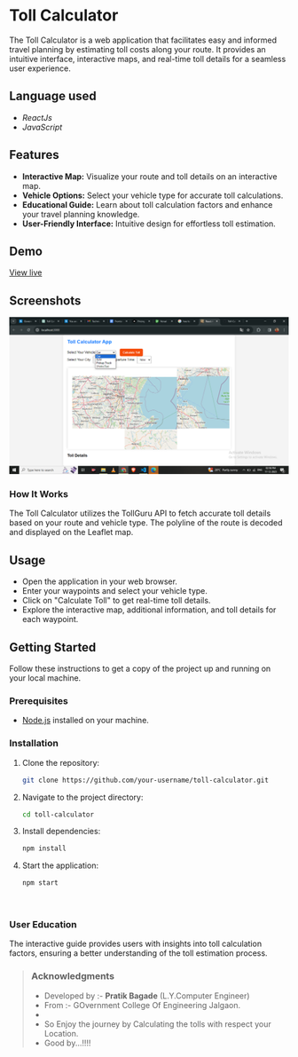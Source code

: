 # Toll Calculator

The Toll Calculator is a web application that facilitates easy and informed travel planning by estimating toll costs along your route. It provides an intuitive interface, interactive maps, and real-time toll details for a seamless user experience.

## Language used
- *ReactJs*
- *JavaScript*

## Features

- **Interactive Map:** Visualize your route and toll details on an interactive map.
- **Vehicle Options:** Select your vehicle type for accurate toll calculations.
- **Educational Guide:** Learn about toll calculation factors and enhance your travel planning knowledge.
- **User-Friendly Interface:** Intuitive design for effortless toll estimation.

## Demo

[View live](https://toll-calculator-ruby.vercel.app/)

## Screenshots

![Alt text](IMG1.png)

### How It Works
The Toll Calculator utilizes the TollGuru API to fetch accurate toll details based on your route and vehicle type. The polyline of the route is decoded and displayed on the Leaflet map.


## Usage
- Open the application in your web browser.
- Enter your waypoints and select your vehicle type.
- Click on "Calculate Toll" to get real-time toll details.
- Explore the interactive map, additional information, and toll details for each waypoint.

## Getting Started

Follow these instructions to get a copy of the project up and running on your local machine.

### Prerequisites

- [Node.js](https://nodejs.org/) installed on your machine.

### Installation

1. Clone the repository:

   ```bash
   git clone https://github.com/your-username/toll-calculator.git
   

2. Navigate to the project directory:
   ```bash
   cd toll-calculator

3. Install dependencies:
   ```bash
   npm install

4. Start the application:
   ```bash
   npm start




### User Education
The interactive guide provides users with insights into toll calculation factors, ensuring a better understanding of the toll estimation process.


> ### Acknowledgments
> - Developed by :- **Pratik Bagade** (L.Y.Computer Engineer)
> - From :- GOvernment College Of Engineering Jalgaon.
> - 
> - So Enjoy the journey by Calculating the tolls with respect your Location.
> - Good by...!!!!
